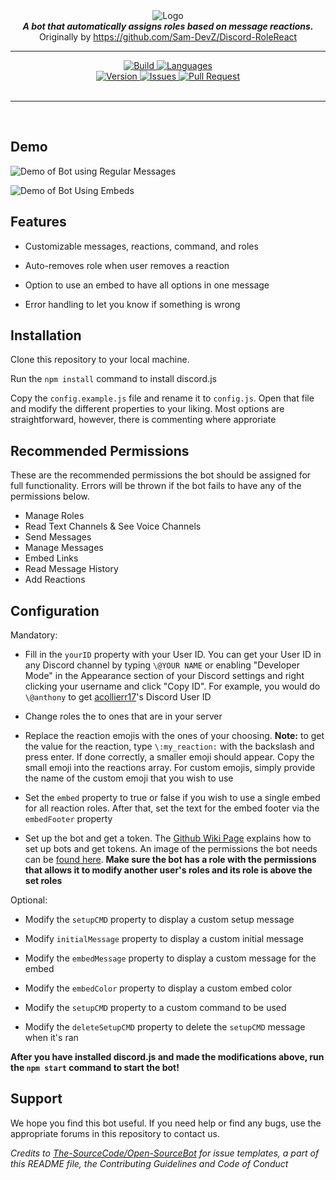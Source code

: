 <div align="center">
<img src="https://i.imgur.com/Ahzhyuj.png" align="center" alt="Logo">
<br>
<strong><i>A bot that automatically assigns roles based on message reactions.</i></strong>
<br>
Originally by <a href="https://github.com/Sam-DevZ/Discord-RoleReact">https://github.com/Sam-DevZ/Discord-RoleReact</a>
<br>
<hr>

<a href="https://travis-ci.com/reiichi001/Discord-RoleReact">
    <img src="https://img.shields.io/travis/com/reiichi001/Discord-RoleReact.svg?style=for-the-badge" alt="Build">
</a>

<a href="https://github.com/reiichi001/Discord-RoleReact">
    <img src="https://img.shields.io/github/languages/top/reiichi001/Discord-RoleReact.svg?colorB=f0db4f&style=for-the-badge" alt="Languages">
</a>

<br>

<a href="https://github.com/reiichi001/Discord-RoleReact">
    <img src="https://img.shields.io/github/package-json/v/reiichi001/Discord-RoleReact.svg?colorB=Orange&style=for-the-badge" alt="Version">
</a>

<a href="https://github.com/reiichi001/Discord-RoleReact/issues">
    <img src="https://img.shields.io/github/issues/reiichi001/Discord-RoleReact.svg?style=for-the-badge&colorB=37f149" alt="Issues">
</a>

<a href="https://github.com/reiichi001/Discord-RoleReact/pulls">
    <img src="https://img.shields.io/github/issues-pr/reiichi001/Discord-RoleReact.svg?style=for-the-badge&colorB=37f149" alt="Pull Request">
</a>

<br>
<br>
</div>
<hr>
<br>

## Demo

![Demo of Bot using Regular Messages](https://i.imgur.com/DtldJ9x.gif)

![Demo of Bot Using Embeds](https://i.imgur.com/DzQuimp.gif)

## Features

- Customizable messages, reactions, command, and roles

- Auto-removes role when user removes a reaction

- Option to use an embed to have all options in one message

- Error handling to let you know if something is wrong

## Installation

Clone this repository to your local machine.

Run the `npm install` command to install discord.js

Copy the `config.example.js` file and rename it to `config.js`. Open that file and modify the different properties to your liking. Most options are straightforward, however, there is commenting where approriate

## Recommended Permissions

These are the recommended permissions the bot should be assigned for full functionality. Errors will be thrown if the bot fails to have any of the permissions below.

- Manage Roles
- Read Text Channels & See Voice Channels
- Send Messages
- Manage Messages
- Embed Links
- Read Message History
- Add Reactions

## Configuration
Mandatory:

- Fill in the `yourID` property with your User ID. You can get your User ID in any Discord channel by typing `\@YOUR NAME` or enabling "Developer Mode" in the Appearance section of your Discord settings and right clicking your username and click "Copy ID". For example, you would do `\@anthony` to get [acollierr17](https://github.com/acollierr17)'s Discord User ID

- Change roles the to ones that are in your server

- Replace the reaction emojis with the ones of your choosing. 
**Note:** to get the value for the reaction, type `\:my_reaction:` with the backslash and press enter. If done correctly, a smaller emoji should appear. Copy the small emoji into the reactions array. For custom emojis, simply provide the name of the custom emoji that you wish to use

- Set the `embed` property to true or false if you wish to use a single embed for all reaction roles. After that, set the text for the embed footer via the `embedFooter` property

- Set up the bot and get a token. The [Github Wiki Page](https://github.com/reactiflux/discord-irc/wiki/Creating-a-discord-bot-&-getting-a-token) explains how to set up bots and get tokens. An image of the permissions the bot needs can be [found here](https://i.imgur.com/PFDm3pH.png). **Make sure the bot has a role with the permissions that allows it to modify another user's roles and its role is above the set roles**

Optional:

- Modify the `setupCMD` property to display a custom setup message

- Modify `initialMessage` property to display a custom initial message

- Modify the `embedMessage` property to display a custom message for the embed

- Modify the `embedColor` property to display a custom embed color

- Modify the `setupCMD` property to a custom command to be used

- Modify the `deleteSetupCMD` property to delete the `setupCMD` message when it's ran

**After you have installed discord.js and made the modifications above, run the `npm start` command to start the bot!**

## Support

We hope you find this bot useful. If you need help or find any bugs, use the appropriate forums in this repository to contact us.

*Credits to [The-SourceCode/Open-SourceBot](https://github.com/The-SourceCode/Open-SourceBot) for issue templates, a part of this README file, the Contributing Guidelines and Code of Conduct*
